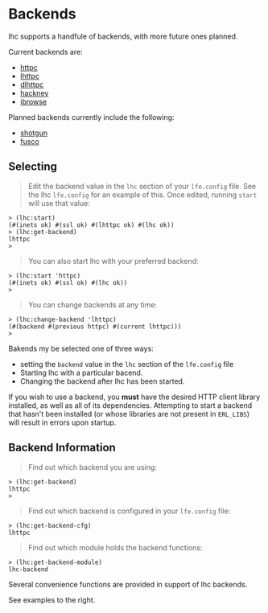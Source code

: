 # Backends

lhc supports a handfule of backends, with more future ones planned.

Current backends are:

* [httpc](http://erlang.org/doc/man/httpc.html)
* [lhttpc](http://github.com/billosys/lhttpc)
* [dlhttpc](https://github.com/ferd/dlhttpc)
* [hackney](https://github.com/benoitc/hackney)
* [ibrowse](https://github.com/cmullaparthi/ibrowse)

Planned backends currently include the following:

* [shotgun](https://github.com/inaka/shotgun)
* [fusco](https://github.com/esl/fusco)

## Selecting

> Edit the backend value in the ``lhc`` section of your ``lfe.config`` file.
> See the lhc ``lfe.config`` for an example of this. Once edited, running
> ``start`` will use that value:

```lfe
> (lhc:start)
(#(inets ok) #(ssl ok) #(lhttpc ok) #(lhc ok))
> (lhc:get-backend)
lhttpc
>
```

> You can also start lhc with your preferred backend:

```lfe
> (lhc:start 'httpc)
(#(inets ok) #(ssl ok) #(lhc ok))
>
```

> You can change backends at any time:

```lfe
> (lhc:change-backend 'lhttpc)
(#(backend #(previous httpc) #(current lhttpc)))
>
```

Bakends my be selected one of three ways:

 * setting the ``backend`` value in the ``lhc`` section of the ``lfe.config``
   file
 * Starting lhc with a particular bacend.
 * Changing the backend after lhc has been started.

<aside class="danger">
If you wish to use a backend, you <strong>must</strong> have the desired HTTP
client library installed, as well as all of its dependencies. Attempting to
start a backend that hasn't been installed (or whose libraries are not present
in <code>ERL_LIBS</code>) will result in errors upon startup.
</aside>

## Backend Information

> Find out which backend you are using:

```lfe
> (lhc:get-backend)
lhttpc
>
```

> Find out which backend is configured in your ``lfe.config`` file:

```lfe
> (lhc:get-backend-cfg)
lhttpc
```

> Find out which module holds the backend functions:

```lfe
> (lhc:get-backend-module)
lhc-backend
```

Several convenience functions are provided in support of lhc backends.

See examples to the right.
